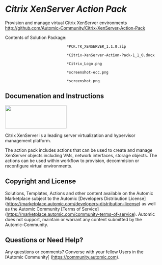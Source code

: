 *Citrix XenServer Action Pack*
=============


Provision and manage virtual Citrix XenServer environments
http://github.com/Automic-Community/Citrix-XenServer-Action-Pack

<!-- List of attached files -->
Contents of Solution Package:

						
								*PCK.TK_XENSERVER_1.1.0.zip
								
								*Citrix-XenServer-Action-Pack-1_1_0.docx
								
								*Citrix_Logo.png
								
								*screenshot-ecc.png
								
								*screenshot.png
								
						


Documenation and Instructions
---

<p><img src="https://448bb31d92917ba3390f-4a8f48d20b0d8c78b979208d38d37653.ssl.cf1.rackcdn.com/559/screenshots/Citrix_Logo.png" alt="" width="200" height="75" /></p>
<p>Citrix XenServer is a leading server virtualization and hypervisor management platform.</p>
<p>The action pack includes actions&nbsp;that can be used to create and manage XenServer objects including&nbsp;VMs, network interfaces, storage objects. The actions can be used within workflow to provision, decommision or reconfigure virtual environments.</p>

Copyright and License
---

Solutions, Templates, Actions and other content available on the Automic Marketplace subject to the Automic [Developers Distribution License] (https://marketplace.automic.com/developers-distribution-license) as well as the Automic Community [Terms of Service] (https://marketplace.automic.com/community-terms-of-service).
Automic does not support, maintain or warrant any content submitted by the Automic-Community.



Questions or Need Help? 
---
Any questions or comments? Converse with your fellow Users in the [Automic Community] (https://community.automic.com).